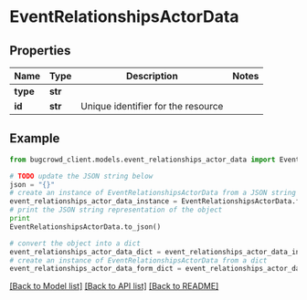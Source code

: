 # EventRelationshipsActorData


## Properties

Name | Type | Description | Notes
------------ | ------------- | ------------- | -------------
**type** | **str** |  | 
**id** | **str** | Unique identifier for the resource | 

## Example

```python
from bugcrowd_client.models.event_relationships_actor_data import EventRelationshipsActorData

# TODO update the JSON string below
json = "{}"
# create an instance of EventRelationshipsActorData from a JSON string
event_relationships_actor_data_instance = EventRelationshipsActorData.from_json(json)
# print the JSON string representation of the object
print
EventRelationshipsActorData.to_json()

# convert the object into a dict
event_relationships_actor_data_dict = event_relationships_actor_data_instance.to_dict()
# create an instance of EventRelationshipsActorData from a dict
event_relationships_actor_data_form_dict = event_relationships_actor_data.from_dict(event_relationships_actor_data_dict)
```
[[Back to Model list]](../README.md#documentation-for-models) [[Back to API list]](../README.md#documentation-for-api-endpoints) [[Back to README]](../README.md)


